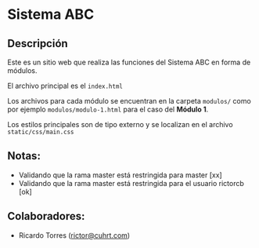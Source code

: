 # Sistema ABC

## Descripción

Este es un sitio web que realiza las funciones del Sistema ABC en forma de módulos.

El archivo principal es el `index.html`

Los archivos para cada módulo se encuentran en la carpeta `modulos/` como por ejemplo `modulos/modulo-1.html` para el caso del **Módulo 1**.

Los estilos principales son de tipo externo y se localizan en el archivo `static/css/main.css`

## Notas:
- Validando que la rama master está restringida para master [xx]
- Validando que la rama master está restringida para el usuario rictorcb [ok]

## Colaboradores:
- Ricardo Torres (rictor@cuhrt.com)

